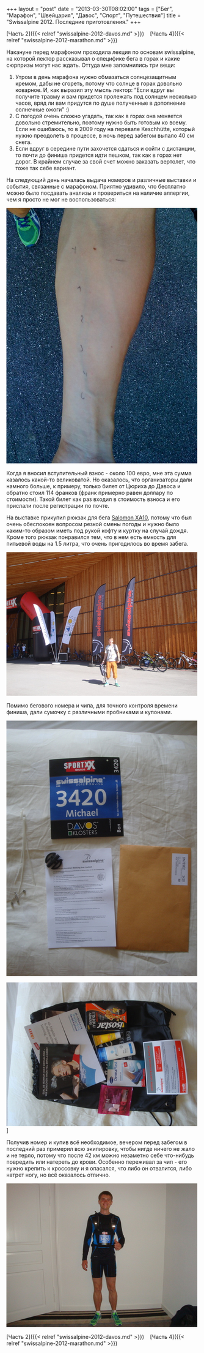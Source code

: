 +++
layout = "post"
date = "2013-03-30T08:02:00"
tags = ["Бег", "Марафон", "Швейцария", "Давос", "Спорт", "Путешествия"]
title = "Swissalpine 2012. Последние приготовления."
+++

[Часть 2]({{< relref "swissalpine-2012-davos.md" >}})    [Часть 4]({{< relref "swissalpine-2012-marathon.md" >}})

Накануне перед марафоном проходила лекция по основам swissalpine, на которой лектор рассказывал о специфике бега в горах и какие сюрпризы могут нас ждать. Оттуда мне запомнились три вещи:

1.  Утром в день марафона нужно обмазаться солнцезащитным кремом, дабы не сгореть, потому что солнце в горах довольно коварное. И, как выразил эту мысль лектор: “Если вдруг вы получите травму и вам придется пролежать под солнцем несколько часов, вряд ли вам придутся по душе полученные в дополнение солнечные ожоги” :)
2.  С погодой очень сложно угадать, так как в горах она меняется довольно стремительно, поэтому нужно быть готовым ко всему. Если не ошибаюсь, то в 2009 году на перевале Keschhütte, который нужно преодолеть в процессе, в ночь перед забегом выпало 40 см снега. 
3.  Если вдруг в середине пути захочется сдаться и сойти с дистанции, то почти до финиша придется идти пешком, так как в горах нет дорог. В крайнем случае за свой счет можно заказать вертолет, что тоже так себе вариант.

На следующий день началась выдача номеров и различные выставки и события, связанные с марафоном. Приятно удивило, что бесплатно можно было посдавать анализы и провериться на наличие аллергии, чем я просто не мог не воспользоваться:

![image](/post/2013/03/swissalpine-2012-final-preparations-1.jpg)

Когда я вносил вступительный взнос - около 100 евро, мне эта сумма казалось какой-то великоватой. Но оказалось, что организаторы дали намного больше, к примеру, только билет от Цюриха до Давоса и обратно стоил 114 франков (франк примерно равен доллару по стоимости). Такой билет как раз входил в стоимость взноса и его прислали после регистрации по почте.

На выставке прикупил рюкзак для бега [Salomon XA10](http://www.salomon.com/us/product/xa-10-3-exp-set-m.html), потому что был очень обеспокоен вопросом резкой смены погоды и нужно было каким-то образом иметь под рукой кофту и куртку на случай дождя. Кроме того рюкзак понравился тем, что в нем есть емкость для питьевой воды на 1.5 литра, что очень пригодилось во время забега.

![image](/post/2013/03/swissalpine-2012-final-preparations-2.jpg)

Помимо бегового номера и чипа, для точного контроля времени финиша, дали сумочку с различными пробниками и купонами.

![image](/post/2013/03/swissalpine-2012-final-preparations-3.jpg) 

![image](/post/2013/03/swissalpine-2012-final-preparations-4.jpg)]

Получив номер и купив всё необходимое, вечером перед забегом в последний раз примерил всю экипировку, чтобы нигде ничего не жало и не терло, потому что после 42 км можно незаметно себе что-нибудь повредить или натереть до крови. Особенно переживал за чип - его нужно крепить к кроссовку и я опасался, что либо он отвалится, либо натрет ногу, но всё оказалось отлично.

![image](/post/2013/03/swissalpine-2012-final-preparations-5.jpg)

[Часть 2]({{< relref "swissalpine-2012-davos.md" >}})    [Часть 4]({{< relref "swissalpine-2012-marathon.md" >}})